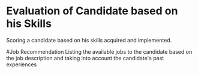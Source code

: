 # Evaluation of Candidate based on his Skills
Scoring a candidate based on his skills acquired and implemented.

#Job Recommendation
Listing the available jobs to the candidate based on the job description and taking into account the candidate's past experiences
